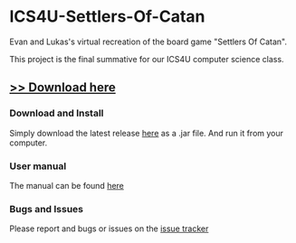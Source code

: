 # ICS4U-Settlers-Of-Catan

Evan and Lukas's virtual recreation of the board game "Settlers Of Catan".

This project is the final summative for our ICS4U computer science class.

## [**>> Download here**](https://github.com/Evan-Kreutzwiser/ICS4U-Settlers-Of-Catan/releases)

### Download and Install

Simply download the latest release [here](https://github.com/Evan-Kreutzwiser/ICS4U-Settlers-Of-Catan/releases) as a .jar file. And run it from your computer.

### User manual

The manual can be found [here](https://docs.google.com/document/d/1QKhQxhj773bPqVhxTzyTDrKYvnO2Q0CqAzI3E8s_Rhw/edit?usp=sharing)

### Bugs and Issues

Please report and bugs or issues on the [issue tracker](https://github.com/Evan-Kreutzwiser/ICS4U-Settlers-Of-Catan/issues)
